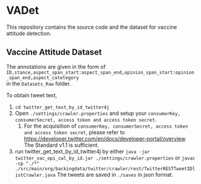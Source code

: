 # VADet
This repository contains the source code and the dataset for vaccine attitude detection.

## Vaccine Attitude Dataset

The annotations are given in the form of `ID,stance,aspect_span_start:aspect_span_end,opinion_span_start:opinion_span_end,aspect_catetegory` <br />
in the `Datasets_Raw` folder. <br />

To obtain tweet text,
1.  `cd twitter_get_text_by_id_twitter4j`
2.  Open `./settings/crawler.properties` and setup your `consumerKey, consumerSecret, access token and access token secret`.
    1. For the acquisition of `consumerKey, consumerSecret, access token and access token secret`, please refer to https://developer.twitter.com/en/docs/developer-portal/overview. The Standard v1.1 is sufficient.
3.  run twitter_get_text_by_id_twitter4j by either `java -jar twitter_vac_opi_cwl_by_id.jar ./settings/crawler.properties` or `javac -cp "./*" ./src/main/org/backingdata/twitter/crawler/rest/TwitterRESTTweetIDlistCrawler.java` The tweets are saved in `./saves` in json format.

